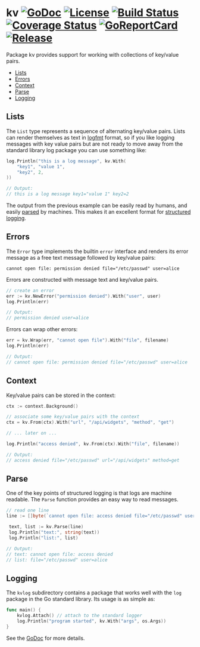 # kv [![GoDoc](https://godoc.org/github.com/jjeffery/kv?status.svg)](https://godoc.org/github.com/jjeffery/kv) [![License](http://img.shields.io/badge/license-MIT-green.svg?style=flat)](https://raw.githubusercontent.com/jjeffery/kv/master/LICENSE.md) [![Build Status](https://travis-ci.org/jjeffery/kv.svg?branch=master)](https://travis-ci.org/jjeffery/kv) [![Coverage Status](https://coveralls.io/repos/github/jjeffery/kv/badge.svg?branch=master)](https://coveralls.io/github/jjeffery/kv?branch=master) [![GoReportCard](https://goreportcard.com/badge/github.com/jjeffery/kv)](https://goreportcard.com/report/github.com/jjeffery/kv) [![Release](https://img.shields.io/github/release/jjeffery/kv.svg)](https://github.com/jjeffery/kv/releases/latest)

Package kv provides support for working with collections of key/value pairs.

- [Lists](#lists)
- [Errors](#errors)
- [Context](#context)
- [Parse](#parse)
- [Logging](#logging)

## Lists

The `List` type represents a sequence of alternating key/value pairs. Lists
can render themselves as text in [logfmt](https://brandur.org/logfmt) format, 
so if you like logging messages with key value pairs but are not ready to move 
away from the standard library log package you can use something like:
```go
log.Println("this is a log message", kv.With(
    "key1", "value 1",
    "key2", 2,
))

// Output:
// this is a log message key1="value 1" key2=2
```

The output from the previous example can be easily read by humans, and easily [parsed](#parse)
by machines. This makes it an excellent format for 
[structured logging](https://www.thoughtworks.com/radar/techniques/structured-logging).

## Errors

The `Error` type implements the builtin `error` interface and renders its error message as a
free text message followed by key/value pairs:
```
cannot open file: permission denied file="/etc/passwd" user=alice
```

Errors are constructed with message text and key/value pairs.
```go
// create an error
err := kv.NewError("permission denied").With("user", user)
log.Println(err)

// Output:
// permission denied user=alice
```

Errors can wrap other errors:
```go
err = kv.Wrap(err, "cannot open file").With("file", filename)
log.Println(err)

// Output:
// cannot open file: permission denied file="/etc/passwd" user=alice
```

## Context

Key/value pairs can be stored in the context:
```go
ctx := context.Background()

// associate some key/value pairs with the context
ctx = kv.From(ctx).With("url", "/api/widgets", "method", "get")

// ... later on ...

log.Println("access denied", kv.From(ctx).With("file", filename))

// Output:
// access denied file="/etc/passwd" url="/api/widgets" method=get
```

## Parse

One of the key points of structured logging is that logs are machine
readable. The `Parse` function provides an easy way to read messages.
```go
// read one line
line := []byte(`cannot open file: access denied file="/etc/passwd" user=alice`)

 text, list := kv.Parse(line)
 log.Println("text:", string(text))
 log.Println("list:", list)

// Output:
// text: cannot open file: access denied
// list: file="/etc/passwd" user=alice
```

## Logging

The `kvlog` subdirectory contains a package that works well with the `log` package
in the Go standard library. Its usage is as simple as:
```go
func main() {
    kvlog.Attach() // attach to the standard logger
    log.Println("program started", kv.With("args", os.Args))
}
```

See the [GoDoc](https://godoc.org/github.com/jjeffery/kv) for more details.
